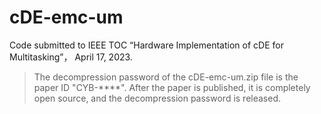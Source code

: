 # cDE-emc-um
Code submitted to IEEE TOC “Hardware Implementation of cDE for Multitasking”， April 17, 2023.

> The decompression password of the cDE-emc-um.zip file is the paper ID "CYB-****". 
> After the paper is published, it is completely open source, and the decompression password is released.

